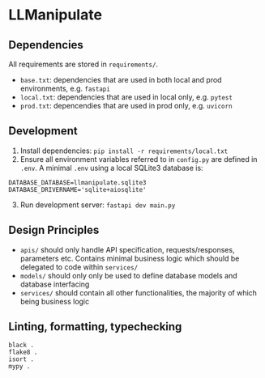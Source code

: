 # LLManipulate

## Dependencies

All requirements are stored in `requirements/`. 
- `base.txt`: dependencies that are used in both local and prod environments, e.g. `fastapi`
- `local.txt`: dependencies that are used in local only, e.g. `pytest`
- `prod.txt`: depencendies that are used in prod only, e.g. `uvicorn`

## Development

1. Install dependencies: `pip install -r requirements/local.txt`
2. Ensure all environment variables referred to in `config.py` are defined in `.env`. A minimal `.env` using a local SQLite3 database is:

```
DATABASE_DATABASE=llmanipulate.sqlite3
DATABASE_DRIVERNAME='sqlite+aiosqlite'
```

3. Run development server: `fastapi dev main.py`

## Design Principles

- `apis/` should only handle API specification, requests/responses, parameters etc. Contains minimal business logic which should be delegated to code within `services/`
- `models/` should only only be used to define database models and database interfacing
- `services/` should contain all other functionalities, the majority of which being business logic

## Linting, formatting, typechecking

```
black .
flake8 .
isort .
mypy .
```